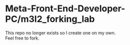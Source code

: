 # Meta-Front-End-Developer-PC/m3l2_forking_lab
This repo no longer exists so I create one on my own.<br />
Feel free to fork.
